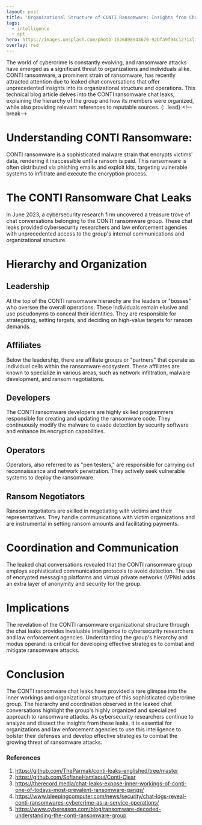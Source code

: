 ```yaml
---
layout: post
title: 'Organizational Structure of CONTI Ransomware: Insights from Chat Leaks'
tags:
  - intelligence
  - apt
hero: https://images.unsplash.com/photo-1526898943670-92bfa9f94c12?ixlib=rb-4.0.3&ixid=M3wxMjA3fDB8MHxwaG90by1wYWdlfHx8fGVufDB8fHx8fA%3D%3D&auto=format&fit=crop&w=1632&q=80
overlay: red
---
```


The world of cybercrime is constantly evolving, and ransomware attacks have emerged as a significant threat to organizations and individuals alike. CONTI ransomware, a prominent strain of ransomware, has recently attracted attention due to leaked chat conversations that offer unprecedented insights into its organizational structure and operations. This technical blog article delves into the CONTI ransomware chat leaks, explaining the hierarchy of the group and how its members were organized, while also providing relevant references to reputable sources. {: .lead} <!–-break-–> 

# Understanding CONTI Ransomware:
CONTI ransomware is a sophisticated malware strain that encrypts victims' data, rendering it inaccessible until a ransom is paid. This ransomware is often distributed via phishing emails and exploit kits, targeting vulnerable systems to infiltrate and execute the encryption process.

# The CONTI Ransomware Chat Leaks
In June 2023, a cybersecurity research firm uncovered a treasure trove of chat conversations belonging to the CONTI ransomware group. These chat leaks provided cybersecurity researchers and law enforcement agencies with unprecedented access to the group's internal communications and organizational structure.

# Hierarchy and Organization
## Leadership
At the top of the CONTI ransomware hierarchy are the leaders or "bosses" who oversee the overall operations. These individuals remain elusive and use pseudonyms to conceal their identities. They are responsible for strategizing, setting targets, and deciding on high-value targets for ransom demands.
## Affiliates
Below the leadership, there are affiliate groups or "partners" that operate as individual cells within the ransomware ecosystem. These affiliates are known to specialize in various areas, such as network infiltration, malware development, and ransom negotiations.
## Developers
The CONTI ransomware developers are highly skilled programmers responsible for creating and updating the ransomware code. They continuously modify the malware to evade detection by security software and enhance its encryption capabilities.
## Operators
Operators, also referred to as "pen testers," are responsible for carrying out reconnaissance and network penetration. They actively seek vulnerable systems to deploy the ransomware.
## Ransom Negotiators
Ransom negotiators are skilled in negotiating with victims and their representatives. They handle communications with victim organizations and are instrumental in setting ransom amounts and facilitating payments.
# Coordination and Communication
The leaked chat conversations revealed that the CONTI ransomware group employs sophisticated communication protocols to avoid detection. The use of encrypted messaging platforms and virtual private networks (VPNs) adds an extra layer of anonymity and security for the group.

# Implications
The revelation of the CONTI ransomware organizational structure through the chat leaks provides invaluable intelligence to cybersecurity researchers and law enforcement agencies. Understanding the group's hierarchy and modus operandi is critical for developing effective strategies to combat and mitigate ransomware attacks.

# Conclusion
The CONTI ransomware chat leaks have provided a rare glimpse into the inner workings and organizational structure of this sophisticated cybercrime group. The hierarchy and coordination observed in the leaked chat conversations highlight the group's highly organized and specialized approach to ransomware attacks. As cybersecurity researchers continue to analyze and dissect the insights from these leaks, it is essential for organizations and law enforcement agencies to use this intelligence to bolster their defenses and develop effective strategies to combat the growing threat of ransomware attacks.

### References
1. https://github.com/TheParmak/conti-leaks-englished/tree/master
2. https://github.com/SofianeHamlaoui/Conti-Clear
3. https://therecord.media/chat-leaks-expose-inner-workings-of-conti-one-of-todays-most-prevalent-ransomware-gangs/
4.  https://www.bleepingcomputer.com/news/security/chat-logs-reveal-conti-ransomwares-cybercrime-as-a-service-operations/
5.  https://www.cybereason.com/blog/ransomware-decoded-understanding-the-conti-ransomware-group

